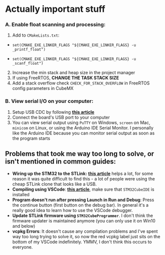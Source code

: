 # Actually important stuff
### A. Enable float scanning and processing:
1. Add to `CMakeLists.txt`:
- `set(CMAKE_EXE_LINKER_FLAGS "${CMAKE_EXE_LINKER_FLAGS} -u _printf_float")`

- `set(CMAKE_EXE_LINKER_FLAGS "${CMAKE_EXE_LINKER_FLAGS} -u _scanf_float")`
2. Increase the min stack and heap size in the project manager
3. If using FreeRTOS, **CHANGE THE TASK STACK SIZE**
4. Add a stack overflow check `CHECK_FOR_STACK_OVERFLOW` in FreeRTOS config parameters in CubeMX

### B. View serial I/O on your computer:
1. Setup USB CDC by following [**this article**](https://www.bennettnotes.com/notes/stm32-blackpill-with-stmcubeide-usb-serial/) 
2. Connect the board's USB port to your computer
3. You can view serial output using `PuTTY` on Windows, `screen` on Mac, `minicom` on Linux, or using the Arduino IDE Serial Monitor. I personally like the Arduino IDE because you can monitor serial output as soon as the program starts


## Problems that took me way too long to solve, or isn't mentioned in common guides:
- **Wiring up the STM32 to the STLink:** [**this article**](https://waterpigs.co.uk/articles/black-blue-pill-stm32-st-link-connection/) helps a lot, for some reason it was quite difficult to find this - a lot of people were using the cheap STLink clone that looks like a USB.
- **Compiling using VSCode**: [**this article**](https://devblogs.microsoft.com/cppblog/importing-st-projects-into-visual-studio-code/), make sure that `STM32CubeIDE` is installed
- **Program doesn't run after pressing Launch in Run and Debug**: Press the continue button (first button on the debug bar). In general it's a really good idea to learn how to use the VSCode debugger.
- **Update STLink firmware using `STM32CubeProgrammer`**. I don't think the firmware updater is maintained anymore (you can only use it on Win10 and below)
- **vcpkg Errors**: It doesn't cause any compilation problems and I've spent way too long trying to solve it, so now the red vcpkg label just sits on the bottom of my VSCode indefinitely. YMMV, I don't think this occurs to everyone.